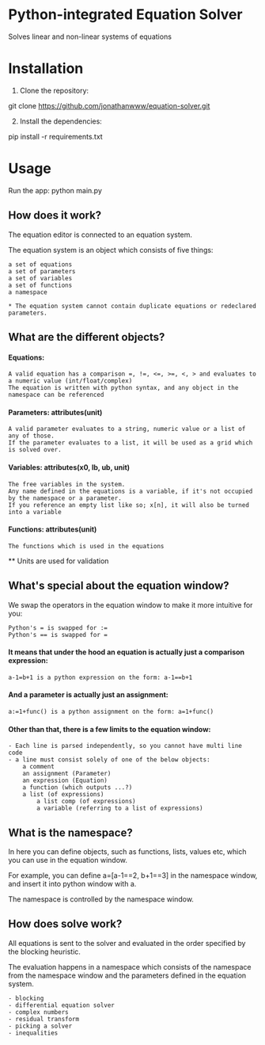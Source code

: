 # Python-integrated Equation Solver
Solves linear and non-linear systems of equations



# Installation

1. Clone the repository:

git clone https://github.com/jonathanwww/equation-solver.git

2. Install the dependencies:

pip install -r requirements.txt

# Usage
Run the app: python main.py

## How does it work?
The equation editor is connected to an equation system.

The equation system is an object which consists of five things:

    a set of equations
    a set of parameters
    a set of variables
    a set of functions
    a namespace

    * The equation system cannot contain duplicate equations or redeclared parameters.

## What are the different objects?

#### Equations:
    A valid equation has a comparison =, !=, <=, >=, <, > and evaluates to a numeric value (int/float/complex)
    The equation is written with python syntax, and any object in the namespace can be referenced

#### Parameters: attributes(unit)
    A valid parameter evaluates to a string, numeric value or a list of any of those.
    If the parameter evaluates to a list, it will be used as a grid which is solved over.

#### Variables: attributes(x0, lb, ub, unit)
    The free variables in the system.
    Any name defined in the equations is a variable, if it's not occupied by the namespace or a parameter.
    If you reference an empty list like so; x[n], it will also be turned into a variable

#### Functions: attributes(unit)
    The functions which is used in the equations
	
** Units are used for validation


## What's special about the equation window?
We swap the operators in the equation window to make it more intuitive for you:

	Python's = is swapped for :=
	Python's == is swapped for =
	
#### It means that under the hood an equation is actually just a comparison expression:
    a-1=b+1 is a python expression on the form: a-1==b+1

#### And a parameter is actually just an assignment:
    a:=1+func() is a python assignment on the form: a=1+func()

#### Other than that, there is a few limits to the equation window:
    - Each line is parsed independently, so you cannot have multi line code
    - a line must consist solely of one of the below objects:
        a comment
        an assignment (Parameter)
        an expression (Equation)
        a function (which outputs ...?)
        a list (of expressions)
            a list comp (of expressions)
            a variable (referring to a list of expressions)

## What is the namespace?
In here you can define objects, such as functions, lists, values etc, which you can use in the equation window.

For example, you can define a=[a-1==2, b+1==3] in the namespace window, and insert it into python window with a.

The namespace is controlled by the namespace window.


## How does solve work?
All equations is sent to the solver and evaluated in the order specified by the blocking heuristic.

The evaluation happens in a namespace which consists of the namespace from the namespace window and the parameters defined in the equation system.

	- blocking
	- differential equation solver
	- complex numbers
	- residual transform
	- picking a solver
	- inequalities